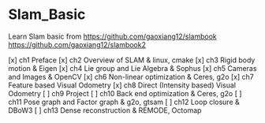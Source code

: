 # Slam_Basic

Learn Slam basic from 
https://github.com/gaoxiang12/slambook
https://github.com/gaoxiang12/slambook2

[x] ch1 Preface
[x] ch2 Overview of SLAM & linux, cmake
[x] ch3 Rigid body motion & Eigen
[x] ch4 Lie group and Lie Algebra & Sophus
[x] ch5 Cameras and Images & OpenCV
[x] ch6 Non-linear optimization & Ceres, g2o
[x] ch7 Feature based Visual Odometry
[x] ch8 Direct (Intensity based) Visual Odometry
[ ] ch9 Project
[ ] ch10 Back end optimization & Ceres, g2o
[ ] ch11 Pose graph and Factor graph & g2o, gtsam
[ ] ch12 Loop closure & DBoW3
[ ] ch13 Dense reconstruction & REMODE, Octomap

